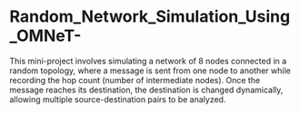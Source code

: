 # Random_Network_Simulation_Using_OMNeT-
This mini-project involves simulating a network of 8 nodes connected in a random topology, where a message is sent from one node to another while recording the hop count (number of intermediate nodes). Once the message reaches its destination, the destination is changed dynamically, allowing multiple source-destination pairs to be analyzed.

